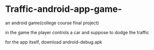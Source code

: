 # Traffic-android-app-game-
an android game(college course final project)

in the game the player controls a car and suppose to dodge the traffic

for the app itself, download android-debug.apk 
